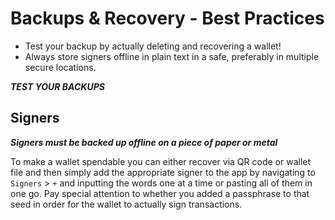 # Backups & Recovery - Best Practices

- Test your backup by actually deleting and recovering a wallet!
- Always store signers offline in plain text in a safe, preferably in multiple secure locations.

***TEST YOUR BACKUPS***

## Signers

***Signers must be backed up offline on a piece of paper or metal***

To make a wallet spendable you can either recover via QR code or wallet file
and then simply add the appropriate signer to the app by navigating to `Signers` >
`+` and inputting the words one at a time or pasting all of them in one go. Pay special attention to whether you added a passphrase to that seed in order for the wallet to actually sign transactions.
